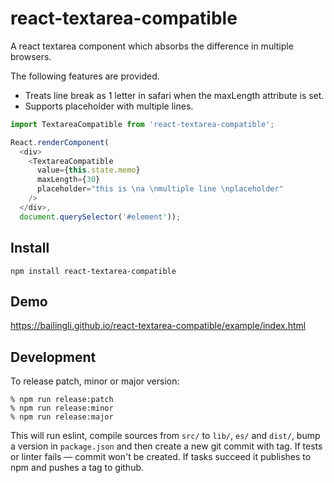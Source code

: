 # react-textarea-compatible

A react textarea component which absorbs the difference in multiple browsers.

The following features are provided.

- Treats line break as 1 letter in safari when the maxLength attribute is set.
- Supports placeholder with multiple lines.

```javascript
import TextareaCompatible from 'react-textarea-compatible';

React.renderComponent(
  <div>
    <TextareaCompatible
      value={this.state.memo}
      maxLength={30}
      placeholder="this is \na \nmultiple line \nplaceholder"
    />
  </div>,
  document.querySelector('#element'));
```

## Install

`npm install react-textarea-compatible`

## Demo

https://bailingli.github.io/react-textarea-compatible/example/index.html

## Development

To release patch, minor or major version:

    % npm run release:patch
    % npm run release:minor
    % npm run release:major

This will run eslint, compile sources from `src/` to `lib/`, `es/` and `dist/`, bump a
version in `package.json` and then create a new git commit with tag. If tests or
linter fails — commit won't be created. If tasks succeed it publishes to npm and pushes a tag to github.
